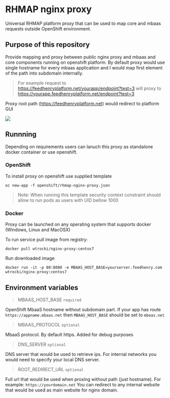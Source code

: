 # RHMAP nginx proxy

Universal RHMAP platform proxy that can be used to map core and 
mbaas requests outside OpenShift environment.

## Purpose of this repository

Provide mapping and proxy between public nginx proxy and
mbaas and core components running on openshift platform.
By default proxy would use single hostname for every mbaas application 
and I would map first element of the path into subdomain internally.

> For example request to https://feedhenryplatform.net/yourapp/endpoint?test=3 will proxy to https://yourapp.feedhenryplatform.net/endpoint?test=3

Proxy root path (https://feedhenryplatform.net) would redirect to platform GUI

![](http://m.memegen.com/952r4r.jpg)

## Runnning

Depending on requirements users can lanuch this proxy as standalone docker container or use openshift. 

### OpenShift 

To install proxy on openshift use supplied template

    oc new-app -f openshift/rhmap-nginx-proxy.json

> Note: When running this template security context constraint should allow to run pods as users with UID bellow 1000 

### Docker

Proxy can be launched on any operating system that supports docker (Windows, Linux and MacOSX)

To run service pull image from registry:

    docker pull wtrocki/nginx-proxy:centos7

Run downloaded image 

    docker run -it -p 80:8080 -e MBAAS_HOST_BASE=yourserver.feedhenry.com wtrocki/nginx-proxy:centos7


## Environment variables

> MBAAS_HOST_BASE `required`

OpenShift MbaaS hostname without subdomain part. 
If your app has route `https://appname.mbaas.net`  then `MBAAS_HOST_BASE` should be set to `mbaas.net`

>  MBAAS_PROTOCOL `optional`

MbaaS protocol. By default https. Added for debug purposes

> DNS_SERVER `optional`

DNS server that would be used to retrieve ips. 
For internal networks you would need to specify your local DNS server.

> ROOT_REDIRECT_URL `optional`

Full url that would be used when proxing without path (just hostname). For example: `https://yourdomain.net`
You can redirect to any internal website that would be used as main website for nginx domain.

